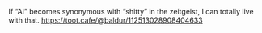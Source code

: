 If “AI” becomes synonymous with “shitty” in the zeitgeist, I can totally live with that. [<span class="invisible">https://</span><span class="ellipsis">toot.cafe/@baldur/112513028908</span><span class="invisible">404633</span>](https://toot.cafe/@baldur/112513028908404633)